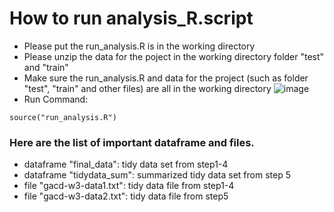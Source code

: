 How to run analysis_R.script
============================
* Please put the run_analysis.R is in the working directory 
* Please unzip the data for the poject in the working directory folder "test" and "train"
* Make sure the run_analysis.R and data for the project (such as folder "test", "train" and other files) are all in the working directory
![image](https://raw.githubusercontent.com/wargamer1988/GetData/master/folder.PNG)
* Run Command: 
```
source("run_analysis.R")
```
### Here are the list of important dataframe and files.
* dataframe "final_data": tidy data set from step1-4
* dataframe "tidydata_sum": summarized tidy data set from step 5
* file "gacd-w3-data1.txt": tidy data file from step1-4
* file "gacd-w3-data2.txt": tidy data file from step5
